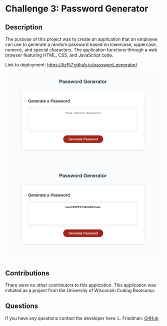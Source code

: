 # Challenge 3: Password Generator

## Description

The purpose of this project was to create an application that an employee can use to generate a random password based on lowercase, uppercase, numeric, and special characters. The application functions through a web browser featuring HTML, CSS, and JavaScript code. <br>

Link to deployment: https://lizf57.github.io/password_generator/

![Project Screenshot](/assets/images/screenshot.png)
![Project Screenshot](/assets/images/screenshot1.png)

## Contributions
There were no other contributors to this application. This application was initiated as a project from the University of Wisconsin Coding Bootcamp.  

## Questions
If you have any questions contact the developer here:
L. Friedman:   [GitHub](https://github.com/lizf57)